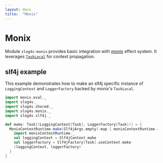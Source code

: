 ```yaml
---
layout: docs
title:  "Monix"
---
```


# Monix
 
Module `slog4s-monix` provides basic integration with [monix](https://monix.io/) effect system. It 
leverages [`TaskLocal`](https://monix.io/api/3.0/monix/eval/TaskLocal.html) for context propagation.

## slf4j example

This example demonstrates how to make an slf4j specific instance of `LoggingContext` and `LoggerFactory` 
backed by monix's `TaskLocal`. 

```scala mdoc:silent
import monix.eval._
import slog4s._
import slog4s.shared._
import slog4s.monix._
import slog4s.slf4j._

def make: Task[(LoggingContext[Task], LoggerFactory[Task])] = {
  MonixContextRuntime.make(Slf4jArgs.empty).map { monixContextRuntime =>
    import monixContextRuntime._
    val loggingContext = Slf4jContext.make
    val loggerFactory = Slf4jFactory[Task].useContext.make
    (loggingContext, loggerFactory) 
  }
}
```
